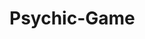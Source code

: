 # Psychic-Game
<!-- Here in this game I worked onn the CSS and HTML to give a user-friendly layout since it was my first assigment where I had to code javascripts to make the game work!

How it works?
You input/guess a letter
If the input matches with computer's choice 
It adds a win to the players dashboard

Could be improved?
Layout 
Javascripts code 
Win and lose functionallty  -->